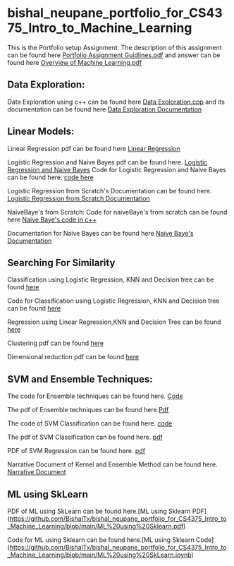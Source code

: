 # bishal_neupane_portfolio_for_CS4375_Intro_to_Machine_Learning
This is the Portfolio setup Assignment.
The description of this assignment can be found here [Portfolio Assignment Guidlines.pdf](https://github.com/BishalTx/bishal_neupane_portfolio_for_CS4375_Intro_to_Machine_Learning/blob/main/Portfolio%20Assignment%20Guidlines.pdf) and answer can be found here [Overview of Machine Learning.pdf](https://github.com/BishalTx/bishal_neupane_portfolio_for_CS4375_Intro_to_Machine_Learning/blob/main/Overview%20of%20Machine%20Learning.pdf)

## Data Exploration: 
Data Exploration using c++ can be found here [Data Exploration.cpp](https://github.com/BishalTx/bishal_neupane_portfolio_for_CS4375_Intro_to_Machine_Learning/blob/main/Data%20Exploration.cpp) and its documentation can be found here  [Data Exploration Documentation](https://github.com/BishalTx/bishal_neupane_portfolio_for_CS4375_Intro_to_Machine_Learning/blob/main/Data%20Exploration%20documentation%20c%2B%2B%20updated.pdf)

## Linear Models:
Linear Regression pdf can be found here [Linear Regression](https://github.com/BishalTx/bishal_neupane_portfolio_for_CS4375_Intro_to_Machine_Learning/blob/main/RegressionTemp.pdf)

Logistic Regression and Naive Bayes pdf can be found here. [Logistic Regression and Naive Bayes](https://github.com/BishalTx/bishal_neupane_portfolio_for_CS4375_Intro_to_Machine_Learning/blob/main/Updated_Logistic-and-Naive.pdf)
Code for Logistic Regression and Naive Bayes can be found here. [code here](https://github.com/BishalTx/bishal_neupane_portfolio_for_CS4375_Intro_to_Machine_Learning/commit/0ac9a9a1803a85e03c89b406db7aef8990217189) 

Logistic Regression from Scratch's Documentation can be found here. [Logistic Regression from Scratch Documentation](https://github.com/BishalTx/bishal_neupane_portfolio_for_CS4375_Intro_to_Machine_Learning/blob/main/AssignmentMLLogistic.pdf) 

NaiveBaye's from Scratch:
Code for naiveBaye's from scratch can be found here [Naive Baye's code in c++](https://github.com/BishalTx/bishal_neupane_portfolio_for_CS4375_Intro_to_Machine_Learning/blob/main/Naive%20Baye's%20from%20Scratch.cpp)

Documentation for Naive Bayes can be found here [Naive Baye's Documentation](https://github.com/BishalTx/bishal_neupane_portfolio_for_CS4375_Intro_to_Machine_Learning/blob/main/Upated%20Na%C3%AFve%20Baye%20from%20scratch%20c%2B%2B.pdf)

## Searching For Similarity
Classification using Logistic Regression, KNN and Decision tree can be found [here](https://github.com/BishalTx/bishal_neupane_portfolio_for_CS4375_Intro_to_Machine_Learning/blob/main/Updated-Classification-using-Logistic-Regression%2C-KNN-and-Decision-Tree.pdf)

Code for Classification using Logistic Regression, KNN and Decision tree can be found [here](https://github.com/BishalTx/bishal_neupane_portfolio_for_CS4375_Intro_to_Machine_Learning/blob/main/Updated%20Classification%20using%20Logistic%20Regression%2C%20KNN%20and%20Decision%20Tree.Rmd)

Regression using Linear Regression,KNN and Decision Tree can be found [here](https://github.com/BishalTx/bishal_neupane_portfolio_for_CS4375_Intro_to_Machine_Learning/commit/14f86d1f25a81cf9746439ded79620ccb1428a31)

Clustering pdf can be found [here](https://github.com/BishalTx/bishal_neupane_portfolio_for_CS4375_Intro_to_Machine_Learning/blob/main/Clustering.pdf)

Dimensional reduction pdf can be found [here](https://github.com/BishalTx/bishal_neupane_portfolio_for_CS4375_Intro_to_Machine_Learning/blob/main/Dimensionality.pdf)

## SVM and Ensemble Techniques:
The code for Ensemble techniques can be found here. [Code](https://github.com/BishalTx/bishal_neupane_portfolio_for_CS4375_Intro_to_Machine_Learning/blob/main/Updated-Ensemble-Technique.Rmd) 

The pdf of Ensemble techniques can be found here.[Pdf](https://github.com/BishalTx/bishal_neupane_portfolio_for_CS4375_Intro_to_Machine_Learning/commit/9d3cb36775e6eefb14bf1b507d9f2418a2b19bea) 

The code of SVM Classification can be found here. [code](https://github.com/BishalTx/bishal_neupane_portfolio_for_CS4375_Intro_to_Machine_Learning/blob/main/Updated%20SVM%20and%20kernel.Rmd)

The pdf of SVM Classification can be found here. [pdf](https://github.com/BishalTx/bishal_neupane_portfolio_for_CS4375_Intro_to_Machine_Learning/blob/main/Updated-SVM-and-kernel.pdf)

PDF of SVM Regression can be found here. [pdf](https://github.com/BishalTx/bishal_neupane_portfolio_for_CS4375_Intro_to_Machine_Learning/blob/main/Kernel.pdf)

Narrative Document of Kernel and Ensemble Method can be found here. [Narrative Document](https://github.com/BishalTx/bishal_neupane_portfolio_for_CS4375_Intro_to_Machine_Learning/blob/main/Narrative%20Document%20of%20Kernel%20and%20Ensemble%20Methods.pdf)

## ML using SkLearn

PDF of ML using SkLearn can be found here.[ML using Sklearn PDF] (https://github.com/BishalTx/bishal_neupane_portfolio_for_CS4375_Intro_to_Machine_Learning/blob/main/ML%20using%20Sklearn.pdf)

Code for ML using Sklearn can be found here.[ML using Sklearn Code] (https://github.com/BishalTx/bishal_neupane_portfolio_for_CS4375_Intro_to_Machine_Learning/blob/main/ML%20using%20SkLearn.ipynb) 
